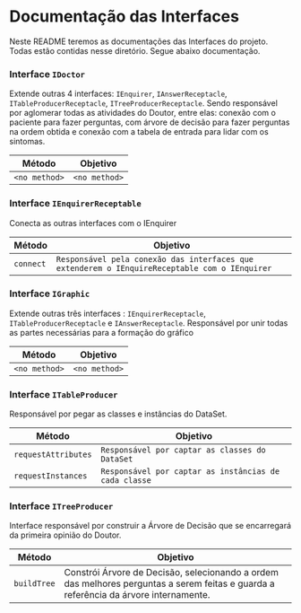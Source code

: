 # Documentação das Interfaces
Neste README teremos as documentações das Interfaces do projeto. Todas estão contidas nesse diretório. Segue abaixo documentação.

### Interface `IDoctor`
Extende outras 4 interfaces: `IEnquirer`, `IAnswerReceptacle`, `ITableProducerReceptacle`, `ITreeProducerReceptacle`. Sendo responsável por aglomerar todas as atividades do Doutor, entre elas: conexão com o paciente para fazer perguntas, com árvore de decisão para fazer perguntas na ordem obtida e conexão com a tabela de entrada para lidar com os sintomas.

Método | Objetivo
------ | --------
`<no method>` | `<no method>`

### Interface `IEnquirerReceptable`
Conecta as outras interfaces com o IEnquirer 

Método | Objetivo
------ | --------
`connect` | `Responsável pela conexão das interfaces que extenderem o IEnquireReceptable com o IEnquirer`

### Interface `IGraphic`
Extende outras três interfaces : `IEnquirerReceptacle`, `ITableProducerReceptacle` e `IAnswerReceptacle`. Responsável por unir
todas as partes necessárias para a formação do gráfico 

Método | Objetivo
------ | --------
`<no method>` | `<no method>`


### Interface `ITableProducer`
Responsável por pegar as classes e instâncias do DataSet.

Método | Objetivo
------ | --------
`requestAttributes` | `Responsável por captar as classes do DataSet`
`requestInstances` | `Responsável por captar as instâncias de cada classe`


### Interface `ITreeProducer`
Interface responsável por construir a Árvore de Decisão que se encarregará da primeira opinião do Doutor.

Método | Objetivo
------ | --------
`buildTree` | Constrói Árvore de Decisão, selecionando a ordem das melhores perguntas a serem feitas e guarda a referência da árvore internamente.
